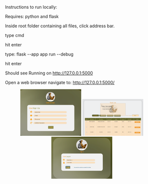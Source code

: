 Instructions to run locally:

Requires: python and flask


Inside root folder containing all files, click address bar.

type cmd

hit enter

type: flask --app app run --debug

hit enter

Should see 
Running on http://127.0.0.1:5000

Open a web browser 
navigate to:
http://127.0.0.1:5000/

<p align="center">
  <img src="https://github.com/NickZettel/ToDo/blob/main/screenshot (1).png" width="200" />
  <img src="https://github.com/NickZettel/ToDo/blob/main/screenshot (2).png" width="200" />
  <img src="https://github.com/NickZettel/ToDo/blob/main/screenshot (3).png" width="200" />
</p>

